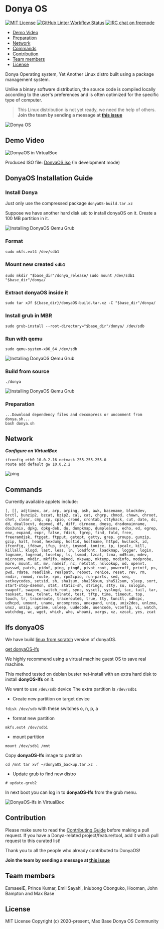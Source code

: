# Donya OS

[![MIT License](https://img.shields.io/github/license/DonyaOS/Donya?color=brightgreen)](LICENSE)
[![GitHub Linter Workflow Status](https://img.shields.io/github/workflow/status/DonyaOS/Donya/Lint?label=Linter)](#donya-os)
[![IRC chat on freenode](https://img.shields.io/badge/IRC%20chat%20on%20freenode-%23DonyaOS-brightgreen)](#donya-os)

- [Demo Video](#demo-video)
- [Preparation](#preparation)
- [Network](#network)
- [Commands](#commands)
- [Contribution](#contribution)
- [Team members](#team-members)
- [License](#license)

Donya Operating system, Yet Another Linux distro built using a package management system.

Unlike a binary software distribution, the source code is compiled locally according to the user's preferences and is often optimized for the specific type of computer.

> This Linux distribution is not yet ready, we need the help of others.  **Join the team by sending a message at [this issue](https://github.com/DonyaOS/Donya/issues/4)**

![Donya OS](images/demo.jpg)

## Demo Video

![DonyaOS in VirtualBox](images/demo.gif)

Produced ISO file: [DonyaOS.iso](DonyaOS.iso) (In development mode)

## DonyaOS Installation Guide

### Install Donya

Just only use the compressed package `donyaOS-build.tar.xz`

Suppose we have another hard disk `sdb` to install donyaOS on it.
Create a 100 MB partition in it.

![Installing DonyaOS Qemu Grub](images/qemu1.jpg)

### Format

`sudo mkfs.ext4 /dev/sdb1`

### Mount new created `sdb1`

`sudo mkdir "$base_dir"/donya_release/`
`sudo mount /dev/sdb1 "$base_dir"/donya/`

### Extract donyaOS inside it

`sudo tar xJf ${base_dir}/donyaOS-build.tar.xz -C "$base_dir"/donya/`

### Install grub in MBR

`sudo grub-install --root-directory="$base_dir"/donya/ /dev/sdb`

### Run with qemu

`sudo qemu-system-x86_64 /dev/sdb`

![Installing DonyaOS Qemu Grub](images/qemu2.jpg)

### Build from source

`./donya`

![Installing DonyaOS Qemu Grub](images/qemu1.jpg)

### Preparation

```
...Download dependency files and decompress or uncomment from donya.sh...
bash donya.sh
```

## Network

***Configure on VirtualBox***

```
ifconfig eth0 10.0.2.16 netmask 255.255.255.0
route add default gw 10.0.2.2
```

![ping](images/network.gif)

## Commands

Currently available applets include:

```
[, [[, adjtimex, ar, arp, arping, ash, awk, basename, blockdev,
brctl, bunzip2, bzcat, bzip2, cal, cat, chgrp, chmod, chown, chroot,
chvt, clear, cmp, cp, cpio, crond, crontab, cttyhack, cut, date, dc,
dd, deallocvt, depmod, df, diff, dirname, dmesg, dnsdomainname,
dos2unix, dpkg, dpkg-deb, du, dumpkmap, dumpleases, echo, ed, egrep,
env, expand, expr, false, fdisk, fgrep, find, fold, free,
freeramdisk, ftpget, ftpput, getopt, getty, grep, groups, gunzip,
gzip, halt, head, hexdump, hostid, hostname, httpd, hwclock, id,
ifconfig, ifdown, ifup, init, insmod, ionice, ip, ipcalc, kill,
killall, klogd, last, less, ln, loadfont, loadkmap, logger, login,
logname, logread, losetup, ls, lsmod, lzcat, lzma, md5sum, mdev,
microcom, mkdir, mkfifo, mknod, mkswap, mktemp, modinfo, modprobe,
more, mount, mt, mv, nameif, nc, netstat, nslookup, od, openvt,
passwd, patch, pidof, ping, ping6, pivot_root, poweroff, printf, ps,
pwd, rdate, readlink, realpath, reboot, renice, reset, rev, rm,
rmdir, rmmod, route, rpm, rpm2cpio, run-parts, sed, seq,
setkeycodes, setsid, sh, sha1sum, sha256sum, sha512sum, sleep, sort,
start-stop-daemon, stat, static-sh, strings, stty, su, sulogin,
swapoff, swapon, switch_root, sync, sysctl, syslogd, tac, tail, tar,
taskset, tee, telnet, telnetd, test, tftp, time, timeout, top,
touch, tr, traceroute, traceroute6, true, tty, tunctl, udhcpc,
udhcpd, umount, uname, uncompress, unexpand, uniq, unix2dos, unlzma,
unxz, unzip, uptime, usleep, uudecode, uuencode, vconfig, vi, watch,
watchdog, wc, wget, which, who, whoami, xargs, xz, xzcat, yes, zcat
```

## lfs donyaOS

We have build [linux from scratch](http://linuxfromscratch.org/lfs/view/stable/index.html) version of donyaOS.

[get donyaOS-lfs](https://ufile.io/sgea1rxg)

We highly recommend using a virtual machine guest OS to save real machine.

This method tested on debian buster net-install with an extra hard disk to install **donyOS-lfs** on it.

We want to use `/dev/sdb` device
The extra partition is `/dev/sdb1`

- Create new partition on target device

`fdisk /dev/sdb`
with these switches
o, n, p, a

- format new partition

`mkfs.ext4 /dev/sdb1`

- mount partition

`mount /dev/sdb1 /mnt`

Copy **donyaOS-lfs** image to partition

`cd /mnt
tar xvf ~/donyaOS_backup.tar.xz .`

- Update grub to find new distro

`# update-grub2`

In next boot you can log in to **donyaOS-lfs** from the grub menu.

![DonyaOS-lfs in VirtualBox](donyaOS-lfs.gif)

## Contribution

Please make sure to read the [Contributing Guide](CONTRIBUTING.md) before making a pull request.
If you have a Donya-related project/feature/tool, add it with a pull request to this curated list!

Thank you to all the people who already contributed to DonyaOS!

**Join the team by sending a message at [this issue](https://github.com/DonyaOS/Donya/issues/4)**

## Team members

EsmaeelE, Prince Kumar, Emil Sayahi, Iniubong Obonguko, Hooman, John Bampton and Max Base

## License

MIT License Copyright (c) 2020-present, Max Base
Donya OS Community
